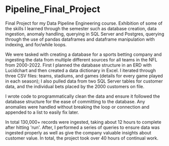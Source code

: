 # Pipeline_Final_Project
Final Project for my Data Pipeline Engineering course. Exhibition of some of the skills I learned through the semester such as database creation, data ingestion, anomaly handling, querying in SQL Server and Postgres, querying through the use of pandas dataframes and dataframe manipulation with indexing, and for/while loops.

We were tasked with creating a database for a sports betting company and ingesting the data from multiple different sources for all teams in the NFL from 2000-2022. First I planned the database structure in an ERD with Lucidchart and then created a data dictionary in Excel. I iterated through three CSV files: teams, stadiums, and games (details for every game played in each season); I also pulled data from two SQL Server tables for customer data, and the individual bets placed by the 2000 customers on file. 

I wrote code to programmatically clean the data and ensure it followed the database structure for the ease of committing to the database. Any anomalies were handled without breaking the loop or connection and appended to a list to easily fix later. 

In total 130,000+ records were ingested, taking about 12 hours to complete after hitting 'run'. After, I performed a series of queries to ensure data was ingested properly as well as give the company valuable insights about customer value. In total, the project took over 40 hours of continual work.
